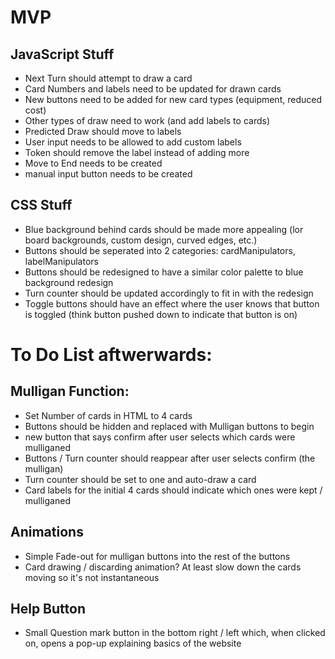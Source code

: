 # MVP

## JavaScript Stuff
- Next Turn should attempt to draw a card
- Card Numbers and labels need to be updated for drawn cards
- New buttons need to be added for new card types (equipment, reduced cost)
- Other types of draw need to work (and add labels to cards)
- Predicted Draw should move to labels
- User input needs to be allowed to add custom labels
- Token should remove the label instead of adding more
- Move to End needs to be created
- manual input button needs to be created

## CSS Stuff
- Blue background behind cards should be made more appealing 
    (lor board backgrounds, custom design, curved edges, etc.)
- Buttons should be seperated into 2 categories: cardManipulators, labelManipulators
- Buttons should be redesigned to have a similar color palette to blue background redesign
- Turn counter should be updated accordingly to fit in with the redesign
- Toggle buttons should have an effect where the user knows that button is toggled (think button pushed down to indicate that button is on)


# To Do List aftwerwards:
## Mulligan Function:
- Set Number of cards in HTML to 4 cards
- Buttons should be hidden and replaced with Mulligan buttons to begin
- new button that says confirm after user selects which cards were mulliganed
- Buttons / Turn counter should reappear after user selects confirm (the mulligan)
- Turn counter should be set to one and auto-draw a card
- Card labels for the initial 4 cards should indicate which ones were kept / mulliganed
## Animations
- Simple Fade-out for mulligan buttons into the rest of the buttons
- Card drawing / discarding animation? At least slow down the cards moving so it's not instantaneous
## Help Button
- Small Question mark button in the bottom right / left which, when clicked on, opens a pop-up explaining basics of the website
